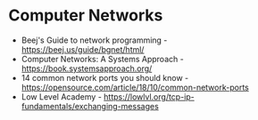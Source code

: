 # Computer Networks
* Beej's Guide to network programming - https://beej.us/guide/bgnet/html/
* Computer Networks: A Systems Approach - https://book.systemsapproach.org/
* 14 common network ports you should know - https://opensource.com/article/18/10/common-network-ports  
* Low Level Academy - https://lowlvl.org/tcp-ip-fundamentals/exchanging-messages
